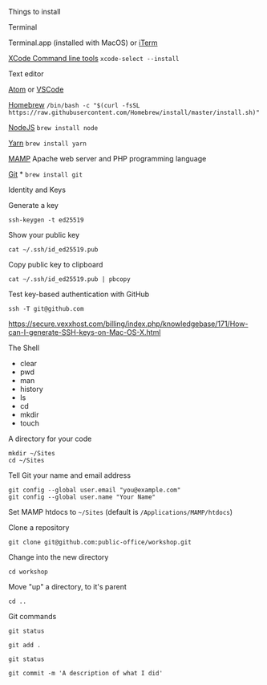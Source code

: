Things to install

Terminal

Terminal.app (installed with MacOS) or [iTerm](https://www.iterm2.com/)

[XCode Command line tools](https://developer.apple.com/library/archive/technotes/tn2339/_index.html)
`xcode-select --install`

Text editor

[Atom](https://atom.io) or [VSCode](https://code.visualstudio.com)
    
[Homebrew](https://brew.sh/)
`/bin/bash -c "$(curl -fsSL https://raw.githubusercontent.com/Homebrew/install/master/install.sh)"`

[NodeJS](https://nodejs.org)
`brew install node`

[Yarn](https://yarnpkg.org)
`brew install yarn`


[MAMP](https://mamp.info)
Apache web server and PHP programming language

[Git](https://git-scm.org)
    * `brew install git`

Identity and Keys

Generate a key

`ssh-keygen -t ed25519`

Show your public key

`cat ~/.ssh/id_ed25519.pub`

Copy public key to clipboard

`cat ~/.ssh/id_ed25519.pub | pbcopy`

Test key-based authentication with GitHub

`ssh -T git@github.com`

https://secure.vexxhost.com/billing/index.php/knowledgebase/171/How-can-I-generate-SSH-keys-on-Mac-OS-X.html


The Shell

* clear
* pwd
* man
* history
* ls
* cd
* mkdir
* touch

A directory for your code

```
mkdir ~/Sites
cd ~/Sites
```

Tell Git your name and email address

```
git config --global user.email "you@example.com"
git config --global user.name "Your Name"
```

Set MAMP htdocs to `~/Sites` (default is `/Applications/MAMP/htdocs`)

Clone a repository

`git clone git@github.com:public-office/workshop.git`

Change into the new directory

`cd workshop`

Move "up" a directory, to it's parent

`cd ..`

Git commands

`git status`

`git add .`

`git status`

`git commit -m 'A description of what I did'`